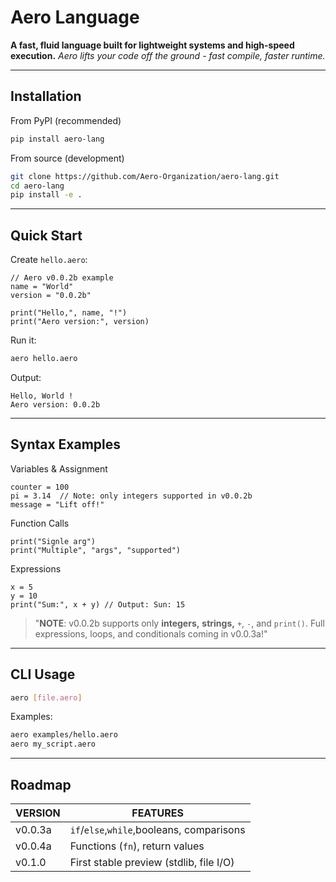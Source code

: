 # Aero Language

**A fast, fluid language built for lightweight systems and high-speed execution.**
_Aero lifts your code off the ground - fast compile, faster runtime._

---

## Installation
From PyPI (recommended)
```bash
pip install aero-lang
```
From source (development)
```bash
git clone https://github.com/Aero-Organization/aero-lang.git
cd aero-lang
pip install -e .
```

---

## Quick Start
Create `hello.aero`:
```aero
// Aero v0.0.2b example
name = "World"
version = "0.0.2b"

print("Hello,", name, "!")
print("Aero version:", version)
```
Run it:
```bash
aero hello.aero
```
Output:
```
Hello, World !
Aero version: 0.0.2b
```

---

## Syntax Examples
Variables & Assignment
```aero
counter = 100
pi = 3.14  // Note: only integers supported in v0.0.2b
message = "Lift off!"
```
Function Calls
```aero
print("Signle arg")
print("Multiple", "args", "supported")
```
Expressions
```aero
x = 5
y = 10
print("Sum:", x + y) // Output: Sun: 15
```
> "**NOTE**: v0.0.2b supports only **integers,** **strings,** `+`, `-`, and `print()`. Full expressions, loops, and conditionals coming in v0.0.3a!"

---
## CLI Usage
```bash
aero [file.aero]
```
Examples:
```bash
aero examples/hello.aero
aero my_script.aero
```

---
## Roadmap
| VERSION | FEATURES |
| ------- | -------- |
| v0.0.3a | `if`/`else`,`while`,booleans, comparisons |
| v0.0.4a | Functions (`fn`), return values |
| v0.1.0  | First stable preview (stdlib, file I/O) |
